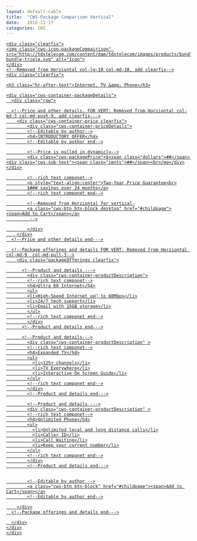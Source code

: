 ```yaml
---
layout: default-cable
title:  "CWS-Package Comparison Vertical"
date:   2016-11-17
categories: CWS
---
```



<div class="cws-packages container">
<div class="row">

<!--CWS Vertical Package --->
<!--Removed from Horziontal col-md-12 col-lg-12, add col-md-4 col-lg-3 vertical-->
<section class="col-xs-12 col-sm-6 col-md-4 col-lg-3 vertical">

<!--If you want the whole section to link opening tag  --->
<a href="#childpage"><span class="linkOverlay"></span>
  <!--If you want the whole section to link opening tag end--->

<div class="row">

  <!--Removed from Horziontal col-lg-2 col-md-1, add clearfix-->
    <div class="clearfix">
    <img class="cws-icon-packageCompairison" src="http://tdstelecom.com/content/dam/tdstelecom/images/products/bundles/icon-bundle-triple.svg" alt="Icon">
    </div>
    <!--Removed from Horziontal col-lg-10 col-md-10, add clearfix-->
    <div class="clearfix">
  <!--Package name--->
    <h3 class="hr-after-text">Internet, TV &amp; Phone</h3>
  <!--Package name end--->

    <div class="cws-container-packageDetails">
      <div class="row">

      <!--Price and other details. FOR VERT: Removed from Horziontal col-md-3 col-md-push-9, add clearfix--->
        <div class="cws-container-price clearfix">
            <div class="cws-container-priceDetails">
            <!--Editable by author-->
            <h4>INTRODUCTORY OFFER</h4>
            <!--Editable by author end-->

            <!--Price is pulled in dynamicly-->
            <div class="cws-packagePrice">$<span class="dollars">##</span> <div class="cws-sub-text"><span class="cents">##</span><br>/mo</div></div>

            <!--rich text componet-->
            <p style="text-align:center">Two-Year Price Guarantee<br>
            $### savings over 24 months</p>
            <!--rich text componet end-->

            <!--Removed from Horziontal for vertical-
            <a class="cws-btn btn-block desktop" href="#childpage"><span>Add to Cart</span></a>
             -->

            </div>
        </div>
      <!--Price and other details end--->

      <!--Package offerings and details FOR VERT: Removed from Horziontal col-md-9  col-md-pull-3-->
        <div class="packageOfferings clearfix">

          <!--Product and details --->
            <div class="cws-container-productDescription">
            <!--rich text componet-->
            <h4>Ultra 60 Internet</h4>
            <ul>
            <li>High-Speed Internet up to 60Mbps</li>
            <li>24/7 tech support</li>
            <li>Email with 15GB storage</li>
            </ul>
            <!--rich text componet end-->
            </div>
          <!--Product and details end--->

          <!--Product and details--->
            <div class="cws-container-productDescription" >
            <!--rich text componet-->
            <h4>Expanded TV</h4>
            <ul>
              <li>125+ channels</li>
              <li>TV Everywhere</li>
              <li>Interactive On Screen Guide</li>
            </ul>
            <!--rich text componet end-->
            </div>
            <!--Product and details end--->

            <!--Product and details --->
            <div class="cws-container-productDescription" >
            <!--rich text componet-->
            <h4>Unlimited Phone</h4>
            <ul>
              <li>Unlimited local and long distance calls</li>
              <li>Caller ID</li>
              <li>Call Waiting</li>
              <li>Keep your current number</li>
            </ul>
            <!--rich text componet end-->
            </div>
            <!--Product and details end--->


            <!--Editable by author -->
            <a class="cws-btn btn-block" href="#childpage"><span>Add to Cart</span></a>
            <!--Editable by author end-->

        </div>
      <!--Package offerings and details end--->

      </div>
    </div>
    </div>
</div>

<!--If you want the whole section to link closing tag-->
</a>
<!--If you want the whole section to link closing tag end--->
</section>
<!--CWS Vertical Package end --->





<!--Rule: Place this after every 2 sections -->
<div class="clearfix visible-sm-block"></div>
<!--Rule: Place this after every 2 sections end-->



<!--Vertical Rule: Place this after every 3 sections-->
<div class="clearfix visible-md-block"></div>
<!--Vertical Rule: Place this after every 3 sections end-->


<!--Vertical Rule: Place this after every 4 sections-->
<div class="clearfix visible-lg-block"></div>
<!--Vertical Rule: Place this after every 4 sections end-->






</div>
</div>
<div style="height:50px"></div>
